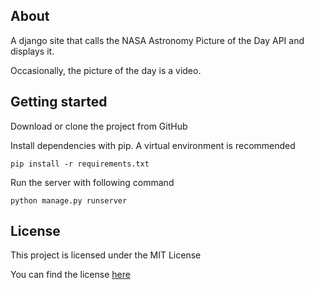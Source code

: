 ## About

A django site that calls the NASA Astronomy Picture of the Day API and displays it.

Occasionally, the picture of the day is a video.

## Getting started

Download or clone the project from GitHub

Install dependencies with pip. A virtual environment is recommended

`pip install -r requirements.txt`

Run the server with following command

`python manage.py runserver`

## License

This project is licensed under the MIT License

You can find the license [here](#LICENSE.md)